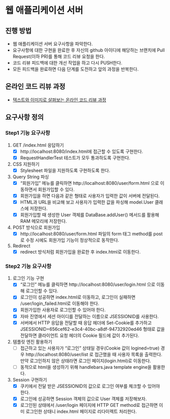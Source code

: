 # 웹 애플리케이션 서버

## 진행 방법

* 웹 애플리케이션 서버 요구사항을 파악한다.
* 요구사항에 대한 구현을 완료한 후 자신의 github 아이디에 해당하는 브랜치에 Pull Request(이하 PR)를 통해 코드 리뷰 요청을 한다.
* 코드 리뷰 피드백에 대한 개선 작업을 하고 다시 PUSH한다.
* 모든 피드백을 완료하면 다음 단계를 도전하고 앞의 과정을 반복한다.

## 온라인 코드 리뷰 과정

* [텍스트와 이미지로 살펴보는 온라인 코드 리뷰 과정](https://github.com/next-step/nextstep-docs/tree/master/codereview)

## 요구사항 정의

### Step1 기능 요구사항

1. GET /index.html 응답하기
    - [x] http://localhost:8080/index.html에 접근할 수 있도록 구현한다.
    - [x] RequestHandlerTest 테스트가 모두 통과하도록 구현한다.
2. CSS 지원하기
    - [x] Stylesheet 파일을 지원하도록 구현하도록 한다.
3. Query String 파싱
    - [x] “회원가입” 메뉴를 클릭하면 http://localhost:8080/user/form.html 으로 이동하면서 회원가입할 수 있다.
    - [x] 회원가입을 하면 다음과 같은 형태로 사용자가 입력한 값이 서버에 전달된다.
    - [x] HTML과 URL을 비교해 보고 사용자가 입력한 값을 파싱해 model.User 클래스에 저장한다.
    - [x] 회원가입할 때 생성한 User 객체를 DataBase.addUser() 메서드를 활용해 RAM 메모리에 저장한다.
4. POST 방식으로 회원가입
    - [x] http://localhost:8080/user/form.html 파일의 form 태그 method를 post로 수정 시에도 회원가입 기능이 정상적으로 동작한다.
5. Redirect
    - [x] redirect 방식처럼 회원가입을 완료한 후 index.html로 이동한다.

### Step2 기능 요구사항

1. 로그인 기능 구현
    - [x] “로그인” 메뉴를 클릭하면 http://localhost:8080/user/login.html 으로 이동해 로그인할 수 있다.
    - [x] 로그인이 성공하면 index.html로 이동하고, 로그인이 실패하면 /user/login_failed.html로 이동해야 한다.
    - [x] 회원가입한 사용자로 로그인할 수 있어야 한다.
    - [x] 자바 진영에서 세션 아이디를 전달하는 이름으로 JSESSIONID를 사용한다.
    - [x] 서버에서 HTTP 응답을 전달할 때 응답 헤더에 Set-Cookie를 추가하고 JSESSIONID=656cef62-e3c4-40bc-a8df-94732920ed46 형태로 값을 전달하면 클라이언트
      요청 헤더의 Cookie 필드에 값이 추가된다.
2. 템플릿 엔진 활용하기
    - [ ] 접근하고 있는 사용자가 “로그인” 상태일 경우(Cookie 값이 logined=true) 경우 http://localhost:8080/user/list 로 접근했을 때 사용자 목록을 출력한다. 만약
      로그인하지 않은 상태라면 로그인 페이지(login.html)로 이동한다.
    - [ ] 동적으로 html을 생성하기 위해 handlebars.java template engine을 활용한다.
3. Session 구현하기
    - [x] 쿠키에서 전달 받은 JSESSIONID의 값으로 로그인 여부를 체크할 수 있어야 한다.
    - [x] 로그인에 성공하면 Session 객체의 값으로 User 객체를 저장해보자.
    - [x] 로그인된 상태에서 /user/login 페이지에 HTTP GET method로 접근하면 이미 로그인한 상태니 index.html 페이지로 리다이렉트 처리한다.